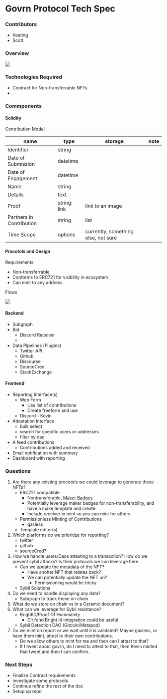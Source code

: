 # Govrn Protocol Tech Spec

### Contributors
- Keating
- Scott

### Overview
![](https://i.imgur.com/bD7l4fJ.png)



### Technologies Required

- Contract for Non-transferrable NFTs
- 

### Commponents


#### Solidity

Contribution Model

|name| type | storage | note |
|----|------|------|------|
| Identifier | string |     |     |
| Date of Submission | datetime |     |     |
| Date of Engagement | datetime |     |     |
| Name | string |     |     |
| Details | text |     |     |
| Proof | string: link | link to an image |     |
| Partners in Contribution | string | list |     |
| Time Scope | options | currently, something else, not sure |     |


#### Procotols and Design

Requirements

- Non-transferrable
- Conforms to ERC721 for visibility in ecosystem
- Can mint to any address


Flows

![](https://i.imgur.com/iI6WILE.png)


#### Backend

- Subgraph
- Bot
    - Discord Receiver
    - 
- Data Pipelines (Plugins)
    - Twitter API
    - Github
    - Discourse
    - SourceCred
    - StackExchange

#### Frontend

- Reporting Interface(s)
    - Web Form
        - Use list of contributions
        - Create freeform and use
    - Discord - Kevin
- Attestation Interface
    - bulk select
    - search for specific users or addresses
    - filter by dao
- A feed contributions
    - Contributions added and received
- Email notification with summary
- Dashboard with reporting


### Questions
1. Are there any existing procotols we could leverage to generate these NFTs?
    - ERC721 compatible
        - Nontransferable, [Maker Badges](https://github.com/naszam/maker-badges)
        - Potentially leverage maker badges for non-transferability, and have a make template and create
        - Include receiver in mint so you can mint for others
    - Permissionless Minting of Contributions
        - gasless
    - Template editor(s)
2. Which plarforms do we prioritize for reporting?
    - twitter
    - github
    - sourceCred?
3. How we handle users/Daos attesting to a transaction? How do we prevent sybil attacks? Is their protocols we can leverage here.
    - Can we update the metadata of the NFT?
        - Have anoher NFT that relates back?
        - We can potentially update the NFT uri?
            - Permissioning would be tricky
    - Sybil Solutions
6. Do we need to handle displaying any data?
    - Subgraph to track these on chain
8. What do we store on chain vs in a Ceramic document?
9. What can we leverage for Sybil resistance?
      - BrightID/Proof Of Hummanity
          - Clr.fund Bright Id integration could be useful
      - Sybil Detection DAO (Gitcoin/Metapod)
10. Do we mint on report or we wait until it is validated? Maybe gasless, or have them mint, attest to their own contributions. 
      - Do we allow others to mint for me and then can I attest to that?
      - If I tweet about govrn, do I need to attest to that, then Kevin minted that tweet and then I can confirm.


### Next Steps

- Finalize Contract requirements
- Investigate some protocols
- Continue refine the rest of the doc
- Setup up repo
